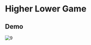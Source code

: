 # Higher Lower Game
## Demo
![9](https://github.com/user-attachments/assets/981ca7e5-1c40-4d4e-8956-e60b04e82463)
